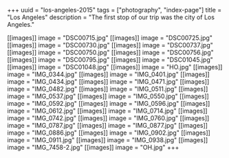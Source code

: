 +++
uuid = "los-angeles-2015"
tags = ["photography", "index-page"]
title = "Los Angeles"
description = "The first stop of our trip was the city of Los Angeles."

[[images]]
image = "DSC00715.jpg"
[[images]]
image = "DSC00725.jpg"
[[images]]
image = "DSC00730.jpg"
[[images]]
image = "DSC00737.jpg"
[[images]]
image = "DSC00750.jpg"
[[images]]
image = "DSC00756.jpg"
[[images]]
image = "DSC00795.jpg"
[[images]]
image = "DSC01045.jpg"
[[images]]
image = "DSC01048.jpg"
[[images]]
image = "HO.jpg"
[[images]]
image = "IMG_0344.jpg"
[[images]]
image = "IMG_0401.jpg"
[[images]]
image = "IMG_0434.jpg"
[[images]]
image = "IMG_0471.jpg"
[[images]]
image = "IMG_0482.jpg"
[[images]]
image = "IMG_0511.jpg"
[[images]]
image = "IMG_0537.jpg"
[[images]]
image = "IMG_0550.jpg"
[[images]]
image = "IMG_0592.jpg"
[[images]]
image = "IMG_0596.jpg"
[[images]]
image = "IMG_0612.jpg"
[[images]]
image = "IMG_0714.jpg"
[[images]]
image = "IMG_0742.jpg"
[[images]]
image = "IMG_0760.jpg"
[[images]]
image = "IMG_0787.jpg"
[[images]]
image = "IMG_0877.jpg"
[[images]]
image = "IMG_0886.jpg"
[[images]]
image = "IMG_0902.jpg"
[[images]]
image = "IMG_0911.jpg"
[[images]]
image = "IMG_0938.jpg"
[[images]]
image = "IMG_7458-2.jpg"
[[images]]
image = "OH.jpg"
+++
